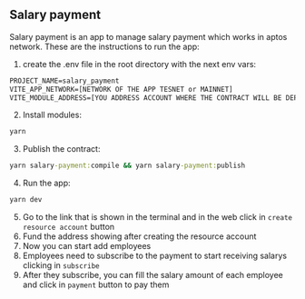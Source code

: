## Salary payment

Salary payment is an app to manage salary payment which works in aptos network. These are the instructions to run the app:

1. create the .env file in the root directory with the next env vars:

```cmd
PROJECT_NAME=salary_payment
VITE_APP_NETWORK=[NETWORK OF THE APP TESNET or MAINNET]
VITE_MODULE_ADDRESS=[YOU ADDRESS ACCOUNT WHERE THE CONTRACT WILL BE DEPLOYED]]
```

2. Install modules:

```cmd
yarn
```

3. Publish the contract:

```cmd
yarn salary-payment:compile && yarn salary-payment:publish
```

4. Run the app:

```cmd
yarn dev
```

5. Go to the link that is shown in the terminal and in the web click in `create resource account` button
7. Fund the address showing after creating the resource account
8. Now you can start add employees
9. Employees need to subscribe to the payment to start receiving salarys clicking in `subscribe`
10. After they subscribe, you can fill the salary amount of each employee and click in `payment` button to pay them